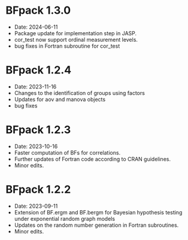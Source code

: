 # BFpack 1.3.0

* Date: 2024-06-11
* Package update for implementation step in JASP.
* cor_test now support ordinal measurement levels.
* bug fixes in Fortran subroutine for cor_test


# BFpack 1.2.4

* Date: 2023-11-16
* Changes to the identification of groups using factors
* Updates for aov and manova objects
* bug fixes


# BFpack 1.2.3

* Date: 2023-10-16
* Faster computation of BFs for correlations.
* Further updates of Fortran code according to CRAN guidelines.
* Minor edits.


# BFpack 1.2.2

* Date: 2023-09-11
* Extension of BF.ergm and BF.bergm for Bayesian hypothesis testing under exponential random graph models
* Updates on the random number generation in Fortran subroutines.
* Minor edits.

